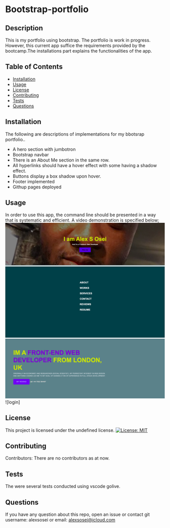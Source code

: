 # Bootstrap-portfolio

  ## Description
  This is my portfolio using bootstrap. The portfolio is work in progress. However, this current app suffice the requirements provided by the bootcamp.The installations part explains the functionalities of the app.
  ## Table of Contents
  * [Installation](#installation)
  * [Usage](#usage)
  * [License](#license)
  * [Contributing](#contributing)
  * [Tests](#tests)
  * [Questions](#questions)
  ## Installation
  The following are descriptions of implementations for my bbotsrap portfolio..
  * A hero section with jumbotron
  * Bootstrap navbar
  * There is an About Me section in the same row.
  * All hyperlinks should have a hover effect with some having a shadow effect.
  * Buttons display a box shadow upon hover.
  * Footer implemented
  * Githup pages deployed
  ## Usage 
  In order to use this app, the command line should be presented in a way that is systematic and efficient. A video demonstration is specified below;
  ![login](https://github.com/alexsosei/Bootstrap-portfolio/blob/main/assets/images/hero.png)
  ![login](https://github.com/alexsosei/Bootstrap-portfolio/blob/main/assets/images/nav.png)
  ![login](https://github.com/alexsosei/Bootstrap-portfolio/blob/main/assets/images/about.png)
  ![login]
  ## License
  This project is licensed under the undefined license.
  [![License: MIT](https://img.shields.io/badge/License-MIT-yellow.svg)](https://opensource.org/licenses/MIT)
  ## Contributing
  Contributors: There are no contributors as at now.
  ## Tests
  The were several tests conducted using vscode golive.
  ## Questions
  If you have any question about this repo, open an issue or contact git username: alexsosei or email: alexsosei@icloud.com
